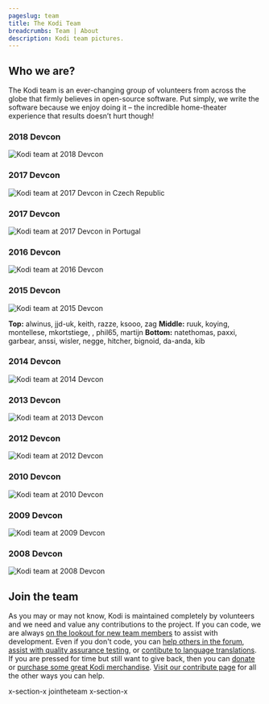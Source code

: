 ```yaml
---
pageslug: team
title: The Kodi Team
breadcrumbs: Team | About
description: Kodi team pictures.
---
```

## Who we are?

The Kodi team is an ever-changing group of volunteers from across the globe that firmly believes in open-source software. Put simply, we write the software because we enjoy doing it – the incredible home-theater experience that results doesn’t hurt though!

### 2018 Devcon

![Kodi team at 2018 Devcon](/images/devcon-2018.jpg)

### 2017 Devcon

![Kodi team at 2017 Devcon in Czech Republic](/images/devcon-2017.jpg)

### 2017 Devcon

![Kodi team at 2017 Devcon in Portugal](/images/devcon-2017_portugal.jpg)

### 2016 Devcon

![Kodi team at 2016 Devcon](/images/devcon-2016.webp)

### 2015 Devcon

![Kodi team at 2015 Devcon](/images/devcon-2015.webp)

**Top:** alwinus, jjd-uk, keith, razze, ksooo, zag
**Middle:** ruuk, koying, montellese, mkortstiege, , phil65, martijn
**Bottom:** natethomas, paxxi, garbear, anssi, wisler, negge, hitcher, bignoid, da-anda, kib

### 2014 Devcon

![Kodi team at 2014 Devcon](/images/devcon-2014.webp)

### 2013 Devcon

![Kodi team at 2013 Devcon](/images/devcon-2013.webp)

### 2012 Devcon

![Kodi team at 2012 Devcon](/images/devcon-2012.webp)

### 2010 Devcon

![Kodi team at 2010 Devcon](/images/devcon-2010.jpg)

### 2009 Devcon

![Kodi team at 2009 Devcon](/images/devcon-2009.webp)

### 2008 Devcon

![Kodi team at 2008 Devcon](/images/devcon-2008.webp)

## Join the team

As you may or may not know, Kodi is maintained completely by volunteers and we need and value any contributions to the project. If you can code, we are always [on the lookout for new team members](/contribute/developers) to assist with development. Even if you don't code, you can [help others in the forum](https://forum.kodi.tv/), [assist with quality assurance testing](https://kodi.wiki/view/HOW-TO:Help_with_quality_assurance_testing), or [contibute to language translations](https://kodi.wiki/view/Translation_System). If you are pressed for time but still want to give back, then you can [donate](/donate) or [purchase some great Kodi merchandise](/store). [Visit our contribute page](/contribute) for all the other ways you can help.

x-section-x jointheteam x-section-x